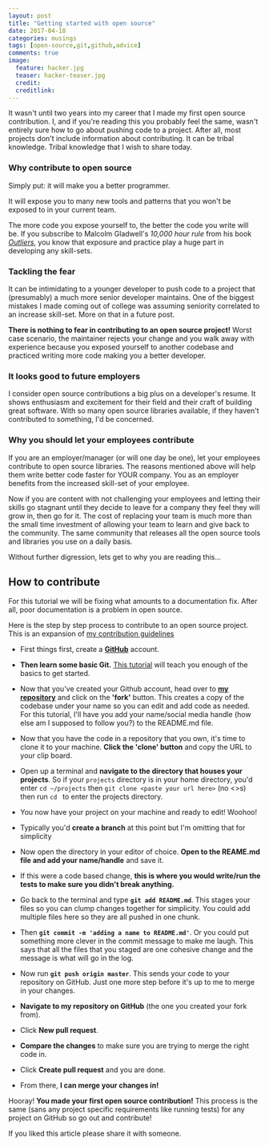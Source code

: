 ```yaml
---
layout: post
title: "Getting started with open source"
date: 2017-04-18
categories: musings
tags: [open-source,git,github,advice]
comments: true
image:
  feature: hacker.jpg
  teaser: hacker-teaser.jpg
  credit:
  creditlink:
---
```


It wasn't until two years into my career that I made my first open source contribution. I, and if you're reading this you probably feel the same, wasn't entirely sure how to go about pushing code to a project. After all, most projects don't include information about contributing. It can be tribal knowledge. Tribal knowledge that I wish to share today.

### Why contribute to open source

Simply put: it will make you a better programmer.

It will expose you to many new tools and patterns that you won't be exposed to in your current team.

The more code you expose yourself to, the better the code you write will be. If you subscribe to Malcolm Gladwell's *10,000 hour rule* from his book [*Outliers*](https://www.amazon.com/dp/B001ANYDAO/), you know that exposure and practice play a huge part in developing any skill-sets.

### Tackling the fear

It can be intimidating to a younger developer to push code to a project that (presumably) a much more senior developer maintains. One of the biggest mistakes I made coming out of college was assuming seniority correlated to an increase skill-set. More on that in a future post.

**There is nothing to fear in contributing to an open source project!** Worst case scenario, the maintainer rejects your change and you walk away with experience because you exposed yourself to another codebase and practiced writing more code making you a better developer.

### It looks good to future employers

I consider open source contributions a big plus on a developer's resume. It shows enthusiasm and excitement for their field and their craft of building great software. With so many open source libraries available, if they haven't contributed to something, I'd be concerned.

### Why you should let your employees contribute

If you are an employer/manager (or will one day be one), let your employees contribute to open source libraries. The reasons mentioned above will help them write better code faster for YOUR company. You as an employer benefits from the increased skill-set of your employee.

Now if you are content with not challenging your employees and letting their skills go stagnant until they decide to leave for a company they feel they will grow in, then go for it. The cost of replacing your team is much more than the small time investment of allowing your team to learn and give back to the community. The same community that releases all the open source tools and libraries you use on a daily basis.

Without further digression, lets get to why you are reading this...

## How to contribute

For this tutorial we will be fixing what amounts to a documentation fix. After all, poor documentation is a problem in open source.

Here is the step by step process to contribute to an open source project. This is an expansion of [my contribution guidelines](https://github.com/TheOneTheOnlyDavidBrown/contributing_guidelines/blob/master/CONTRIBUTING.md)

- First things first, create a [**GitHub**](http://github.com) account.

- **Then learn some basic Git.** [This tutorial](https://try.github.io/levels/1/challenges/1) will teach you enough of the basics to get started.

- Now that you've created your Github account, head over to [**my repository**](https://github.com/TheOneTheOnlyDavidBrown/getting-started-with-open-source) and click on the **'fork'** button. This creates a copy of the codebase under your name so you can edit and add code as needed. For this tutorial, I'll have you add your name/social media handle (how else am I supposed to follow you?) to the README.md file.

- Now that you have the code in a repository that you own, it's time to clone it to your machine. **Click the 'clone' button** and copy the URL to your clip board.

- Open up a terminal and **navigate to the directory that houses your projects**. So if your `projects` directory is in your home directory, you'd enter `cd ~/projects` then `git clone <paste your url here>` (no <>s) then run `cd ` to enter the projects directory.

- You now have your project on your machine and ready to edit! Woohoo!

- Typically you'd **create a branch** at this point but I'm omitting that for simplicity

- Now open the directory in your editor of choice. **Open to the REAME.md file and add your name/handle** and save it.

- If this were a code based change, **this is where you would write/run the tests to make sure you didn't break anything.**

- Go back to the terminal and type **`git add README.md`**. This stages your files so you can clump changes together for simplicity. You could add multiple files here so they are all pushed in one chunk.

- Then **`git commit -m 'adding a name to README.md'`**. Or you could put something more clever in the commit message to make me laugh. This says that all the files that you staged are one cohesive change and the message is what will go in the log.

- Now run **`git push origin master`**. This sends your code to your repository on GitHub. Just one more step before it's up to me to merge in your changes.

- **Navigate to my repository on GitHub** (the one you created your fork from).

- Click **New pull request**.

- **Compare the changes** to make sure you are trying to merge the right code in.

- Click **Create pull request** and you are done.

- From there, **I can merge your changes in!**

Hooray! **You made your first open source contribution!** This process is the same (sans any project specific requirements like running tests) for any project on GitHub so go out and contribute!

If you liked this article please share it with someone.
